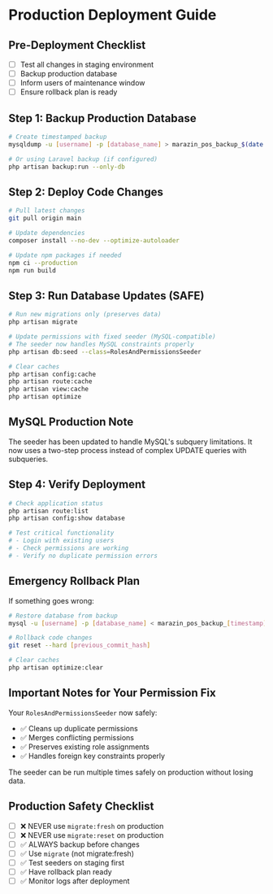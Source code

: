 # Production Deployment Guide

## Pre-Deployment Checklist

-   [ ] Test all changes in staging environment
-   [ ] Backup production database
-   [ ] Inform users of maintenance window
-   [ ] Ensure rollback plan is ready

## Step 1: Backup Production Database

```bash
# Create timestamped backup
mysqldump -u [username] -p [database_name] > marazin_pos_backup_$(date +%Y%m%d_%H%M%S).sql

# Or using Laravel backup (if configured)
php artisan backup:run --only-db
```

## Step 2: Deploy Code Changes

```bash
# Pull latest changes
git pull origin main

# Update dependencies
composer install --no-dev --optimize-autoloader

# Update npm packages if needed
npm ci --production
npm run build
```

## Step 3: Run Database Updates (SAFE)

```bash
# Run new migrations only (preserves data)
php artisan migrate

# Update permissions with fixed seeder (MySQL-compatible)
# The seeder now handles MySQL constraints properly
php artisan db:seed --class=RolesAndPermissionsSeeder

# Clear caches
php artisan config:cache
php artisan route:cache
php artisan view:cache
php artisan optimize
```

## MySQL Production Note
The seeder has been updated to handle MySQL's subquery limitations. 
It now uses a two-step process instead of complex UPDATE queries with subqueries.

## Step 4: Verify Deployment

```bash
# Check application status
php artisan route:list
php artisan config:show database

# Test critical functionality
# - Login with existing users
# - Check permissions are working
# - Verify no duplicate permission errors
```

## Emergency Rollback Plan

If something goes wrong:

```bash
# Restore database from backup
mysql -u [username] -p [database_name] < marazin_pos_backup_[timestamp].sql

# Rollback code changes
git reset --hard [previous_commit_hash]

# Clear caches
php artisan optimize:clear
```

## Important Notes for Your Permission Fix

Your `RolesAndPermissionsSeeder` now safely:

-   ✅ Cleans up duplicate permissions
-   ✅ Merges conflicting permissions
-   ✅ Preserves existing role assignments
-   ✅ Handles foreign key constraints properly

The seeder can be run multiple times safely on production without losing data.

## Production Safety Checklist

-   [ ] ❌ NEVER use `migrate:fresh` on production
-   [ ] ❌ NEVER use `migrate:reset` on production
-   [ ] ✅ ALWAYS backup before changes
-   [ ] ✅ Use `migrate` (not migrate:fresh)
-   [ ] ✅ Test seeders on staging first
-   [ ] ✅ Have rollback plan ready
-   [ ] ✅ Monitor logs after deployment
